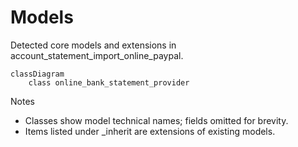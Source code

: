 # Models

Detected core models and extensions in account_statement_import_online_paypal.

```mermaid
classDiagram
    class online_bank_statement_provider
```

Notes
- Classes show model technical names; fields omitted for brevity.
- Items listed under _inherit are extensions of existing models.
